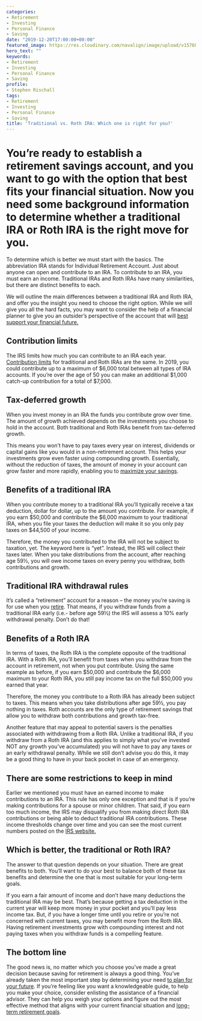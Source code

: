 ```yaml
---
categories:
- Retirement
- Investing
- Personal Finance
- Saving
date: "2019-12-20T17:00:00+00:00"
featured_image: https://res.cloudinary.com/navalign/image/upload/v1576880509/jason-dent-AorB_cnfzye.png
hero_text: ""
keywords:
- Retirement
- Investing
- Personal Finance
- Saving
profile:
- Stephen Rischall
tags:
- Retirement
- Investing
- Personal Finance
- Saving
title: 'Traditional vs. Roth IRA: Which one is right for you?'
---
```

# You’re ready to establish a retirement savings account, and you want to go with the option that best fits your financial situation. Now you need some background information to determine whether a traditional IRA or Roth IRA is the right move for you.

To determine which is better we must start with the basics. The abbreviation IRA stands for Individual Retirement Account. Just about anyone can open and contribute to an IRA. To contribute to an IRA, you must earn an income. Traditional IRAs and Roth IRAs have many similarities, but there are distinct benefits to each.

We will outline the main differences between a traditional IRA and Roth IRA, and offer you the insight you need to choose the right option. While we will give you all the hard facts, you may want to consider the help of a financial planner to give you an outsider’s perspective of the account that will [best support your financial future.](https://navalign.com/updates/how-to-build-wealth-and-achieve-your-financial-goals-in-2020/)

## Contribution limits

The IRS limits how much you can contribute to an IRA each year. [Contribution limits](https://navalign.com/updates/retirement-contribution-limits-for-2020/) for traditional and Roth IRAs are the same. In 2019, you could contribute up to a maximum of $6,000 total between all types of IRA accounts. If you’re over the age of 50 you can make an additional $1,000 catch-up contribution for a total of $7,000.

## Tax-deferred growth

When you invest money in an IRA the funds you contribute grow over time. The amount of growth achieved depends on the investments you choose to hold in the account. Both traditional and Roth IRAs benefit from tax-deferred growth.

This means you won’t have to pay taxes every year on interest, dividends or capital gains like you would in a non-retirement account. This helps your investments grow even faster using compounding growth. Essentially, without the reduction of taxes, the amount of money in your account can grow faster and more rapidly, enabling you to [maximize your savings](https://navalign.com/updates/how-much-should-you-save-by-age-30-40-50-or-60/).

## Benefits of a traditional IRA

When you contribute money to a traditional IRA you’ll typically receive a tax deduction, dollar for dollar, up to the amount you contribute. For example, if you earn $50,000 and contribute the $6,000 maximum to your traditional IRA, when you file your taxes the deduction will make it so you only pay taxes on $44,500 of your income.

Therefore, the money you contributed to the IRA will not be subject to taxation, yet. The keyword here is “yet”. Instead, the IRS will collect their taxes later. When you take distributions from the account, after reaching age 59½, you will owe income taxes on every penny you withdraw, both contributions and growth.

## Traditional IRA withdrawal rules

It’s called a “retirement” account for a reason – the money you’re saving is for use when you [retire](https://navalign.com/updates/how-to-get-mentally-ready-to-retire/). That means, if you withdraw funds from a traditional IRA early (i.e.- before age 59½) the IRS will assess a 10% early withdrawal penalty. Don’t do that!

## Benefits of a Roth IRA

In terms of taxes, the Roth IRA is the complete opposite of the traditional IRA. With a Roth IRA, you’ll benefit from taxes when you withdraw from the account in retirement, not when you put contribute. Using the same example as before, if you earn $50,000 and contribute the $6,000 maximum to your Roth IRA, you still pay income tax on the full $50,000 you earned that year.

Therefore, the money you contribute to a Roth IRA has already been subject to taxes. This means when you take distributions after age 59½, you pay nothing in taxes. Roth accounts are the only type of retirement savings that allow you to withdraw both contributions and growth tax-free.

Another feature that may appeal to potential savers is the penalties associated with withdrawing from a Roth IRA. Unlike a traditional IRA, if you withdraw from a Roth IRA (and this applies to simply what you’ve invested NOT any growth you’ve accumulated) you will not have to pay any taxes or an early withdrawal penalty. While we still don’t advise you do this, it may be a good thing to have in your back pocket in case of an emergency.

## There are some restrictions to keep in mind

Earlier we mentioned you must have an earned income to make contributions to an IRA. This rule has only one exception and that is if you’re making contributions for a spouse or minor children. That said, if you earn too much income, the IRS may disqualify you from making direct Roth IRA contributions or being able to deduct traditional IRA contributions. These income thresholds change over time and you can see the most current numbers posted on the [IRS website.](https://www.irs.gov/retirement-plans/traditional-and-roth-iras)

## Which is better, the traditional or Roth IRA?

The answer to that question depends on your situation. There are great benefits to both. You’ll want to do your best to balance both of these tax benefits and determine the one that is most suitable for your long-term goals.

If you earn a fair amount of income and don’t have many deductions the traditional IRA may be best. That’s because getting a tax deduction in the current year will keep more money in your pocket and you’ll pay less income tax. But, if you have a longer time until you retire or you’re not concerned with current taxes, you may benefit more from the Roth IRA. Having retirement investments grow with compounding interest and not paying taxes when you withdraw funds is a compelling feature.

## The bottom line

The good news is, no matter which you choose you’ve made a great decision because saving for retirement is always a good thing. You’ve already taken the most important step by determining your need [to plan for your future](https://navalign.com/updates/the-4-biggest-money-mistakes-to-avoid/). If you’re feeling like you want a knowledgeable guide, to help you make your choice, consider enlisting the assistance of a financial advisor. They can help you weigh your options and figure out the most effective method that aligns with your current financial situation and [long-term retirement goals](https://navalign.com/what-we-do/retirement-planning-strategies/).